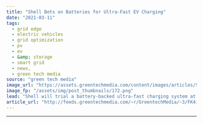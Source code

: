 ```yaml
---
title: "Shell Bets on Batteries for Ultra-Fast EV Charging"
date: "2021-03-11"
tags: 
  - grid edge
  - electric vehicles
  - grid optimization
  - pv
  - ev
  - &amp; storage
  - smart grid
  - news,
  - green tech media
source: "green tech media"
image_url: "https://assets.greentechmedia.com/content/images/articles/Shell_Alfen_Zaltbommel_fast_ev_charging_credit_Shell.jpg"
image_fp: "/assets/img/post_thumbnails/172.png"
lead: "Shell will trial a battery-backed ultra-fast charging system at a Dutch filling station, with tentative plans to adopt the format more widely to ease the grid pressures likely to come with mass-market electric vehicle adoption. By boosting the output ..."
article_url: "http://feeds.greentechmedia.com/~r/GreentechMedia/~3/FK4i0x5knvQ/shell-hopes-batteries-cheaper-than-grid-upgrades-for-fast-ev-charging-rollout"
---
```


---
